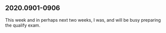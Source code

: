 ## 2020.0901-0906

This week and in perhaps next two weeks, I was, and will be busy preparing the qualify exam.